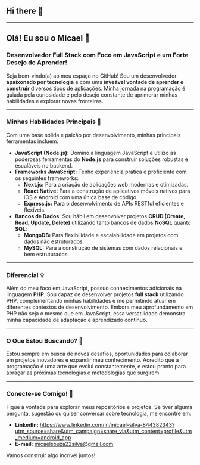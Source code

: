## Hi there 👋

<!--
**micaelsilvasouza/micaelsilvasouza** is a ✨ _special_ ✨ repository because its `README.md` (this file) appears on your GitHub profile.

Here are some ideas to get you started:

- 🔭 I’m currently working on ...
- 🌱 I’m currently learning ...
- 👯 I’m looking to collaborate on ...
- 🤔 I’m looking for help with ...
- 💬 Ask me about ...
- 📫 How to reach me: ...
- 😄 Pronouns: ...
- ⚡ Fun fact: ...
-->
---
## Olá! Eu sou o Micael 👋

### Desenvolvedor Full Stack com Foco em JavaScript e um Forte Desejo de Aprender!

Seja bem-vindo(a) ao meu espaço no GitHub! Sou um desenvolvedor **apaixonado por tecnologia** e com uma **inveável vontade de aprender e construir** diversos tipos de aplicações. Minha jornada na programação é guiada pela curiosidade e pelo desejo constante de aprimorar minhas habilidades e explorar novas fronteiras.

---

### Minhas Habilidades Principais 🚀

Com uma base sólida e paixão por desenvolvimento, minhas principais ferramentas incluem:

* **JavaScript (Node.js):** Domino a linguagem JavaScript e utilizo as poderosas ferramentas do **Node.js** para construir soluções robustas e escaláveis no backend.
* **Frameworks JavaScript:** Tenho experiência prática e proficiente com os seguintes frameworks:
    * **Next.js:** Para a criação de aplicações web modernas e otimizadas.
    * **React Native:** Para a construção de aplicativos móveis nativos para iOS e Android com uma única base de código.
    * **Express.js:** Para o desenvolvimento de APIs RESTful eficientes e flexíveis.
* **Bancos de Dados:** Sou hábil em desenvolver projetos **CRUD (Create, Read, Update, Delete)** utilizando tanto bancos de dados **NoSQL** quanto **SQL**:
    * **MongoDB:** Para flexibilidade e escalabilidade em projetos com dados não estruturados.
    * **MySQL:** Para a construção de sistemas com dados relacionais e bem estruturados.

---

### Diferencial 💡

Além do meu foco em JavaScript, possuo conhecimentos adicionais na linguagem **PHP**. Sou capaz de desenvolver projetos **full stack** utilizando PHP, complementando minhas habilidades e me permitindo atuar em diferentes contextos de desenvolvimento. Embora meu aprofundamento em PHP não seja o mesmo que em JavaScript, essa versatilidade demonstra minha capacidade de adaptação e aprendizado contínuo.

---

### O Que Estou Buscando? 🌱

Estou sempre em busca de novos desafios, oportunidades para colaborar em projetos inovadores e expandir meu conhecimento. Acredito que a programação é uma arte que evolui constantemente, e estou pronto para abraçar as próximas tecnologias e metodologias que surgirem.

---

### Conecte-se Comigo! 💬

Fique à vontade para explorar meus repositórios e projetos. Se tiver alguma pergunta, sugestão ou quiser conversar sobre tecnologia, me encontre em:

* **LinkedIn:** https://www.linkedin.com/in/micael-silva-844382343?utm_source=share&utm_campaign=share_via&utm_content=profile&utm_medium=android_app
* **E-mail:** micaelsouza22silva@gmail.com
<!--* **Portfólio (se tiver):** [Link para o seu portfólio pessoal]-->

Vamos construir algo incrível juntos!

